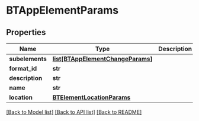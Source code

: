 # BTAppElementParams

## Properties
Name | Type | Description | Notes
------------ | ------------- | ------------- | -------------
**subelements** | [**list[BTAppElementChangeParams]**](BTAppElementChangeParams.md) |  | [optional] 
**format_id** | **str** |  | [optional] 
**description** | **str** |  | [optional] 
**name** | **str** |  | [optional] 
**location** | [**BTElementLocationParams**](BTElementLocationParams.md) |  | [optional] 

[[Back to Model list]](../README.md#documentation-for-models) [[Back to API list]](../README.md#documentation-for-api-endpoints) [[Back to README]](../README.md)


